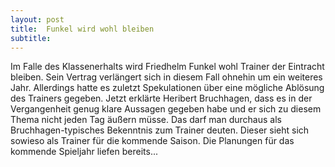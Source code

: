 ```yaml
---
layout: post
title:  Funkel wird wohl bleiben
subtitle:  
---
```


Im Falle des Klassenerhalts wird Friedhelm Funkel wohl Trainer der Eintracht bleiben. Sein Vertrag verlängert sich in diesem Fall ohnehin um ein weiteres Jahr. Allerdings hatte es zuletzt Spekulationen über eine mögliche Ablösung des Trainers gegeben. Jetzt erklärte Heribert Bruchhagen, dass es in der Vergangenheit genug klare Aussagen gegeben habe und er sich zu diesem Thema nicht jeden Tag äußern müsse. Das darf man durchaus als Bruchhagen-typisches Bekenntnis zum Trainer deuten. Dieser sieht sich sowieso als Trainer für die kommende Saison. Die Planungen für das kommende Spieljahr liefen bereits...


